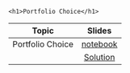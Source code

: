 
~~~
<h1>Portfolio Choice</h1>
~~~

Topic | Slides
:-----: | :--------:
Portfolio Choice           | [notebook](../lecture10_noSol_pluto)
                           | [Solution](../notebooks/lecture_10/lecture_10_wSol_html.html)
<!--  -->

